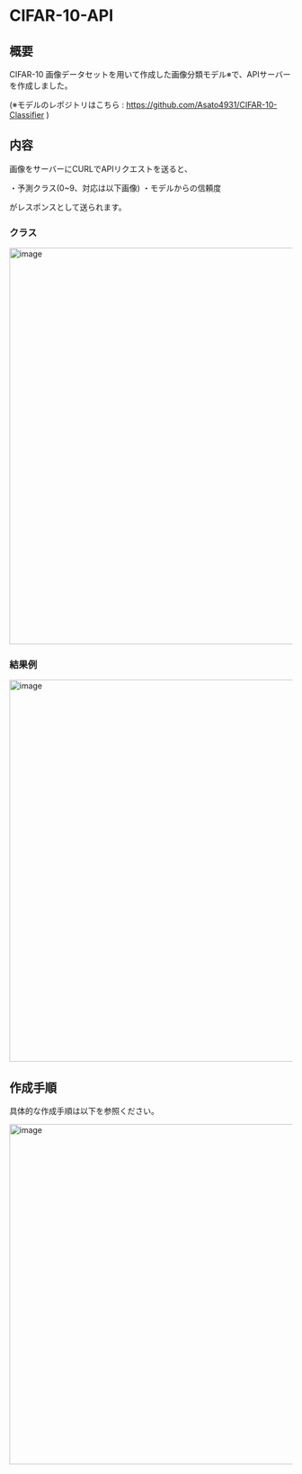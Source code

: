 # CIFAR-10-API

## 概要

CIFAR-10 画像データセットを用いて作成した画像分類モデル※で、APIサーバーを作成しました。

(※モデルのレポジトリはこちら : https://github.com/Asato4931/CIFAR-10-Classifier )

## 内容

画像をサーバーにCURLでAPIリクエストを送ると、

・予測クラス(0~9、対応は以下画像)
・モデルからの信頼度

がレスポンスとして送られます。


### クラス

<img width="705" alt="image" src="https://github.com/Asato4931/CIFAR-10-API/assets/108675293/7c8d545f-f11f-4e95-8caa-8a3602b415b9">


### 結果例

<img width="679" alt="image" src="https://github.com/Asato4931/CIFAR-10-API/assets/108675293/6f349887-2b1b-497b-9004-67fd6a27ec4a">



## 作成手順

具体的な作成手順は以下を参照ください。

<a href = https://qiita.com/asato4931/private/fd3b13ca22ca9cf3b4ea>
<img width="605" alt="image" src="https://github.com/Asato4931/CIFAR-10-API/assets/108675293/25c26362-18ef-43ad-825b-1c5bb43a6352">
</a>

